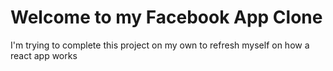 # Welcome to my Facebook App Clone

I'm trying to complete this project on my own to refresh myself on how a react app works 